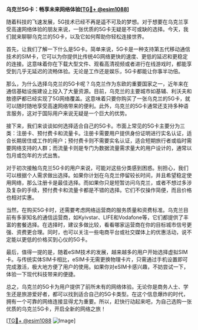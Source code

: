 **乌克兰5G卡：畅享未来网络体验[[TG💪+ @esim1088](https://t.me/s/esim1088)]**

随着科技的飞速发展，5G技术已经不再是遥不可及的梦想。对于想要在乌克兰享受高速网络体验的朋友来说，一张优质的5G卡无疑是不可或缺的选择。今天，我们就来聊聊乌克兰的5G卡，以及它如何帮助你轻松连接世界。

首先，让我们了解一下什么是5G卡。简单来说，5G卡是一种支持第五代移动通信技术的SIM卡，它可以为你提供比传统4G网络更快的速度、更低的延迟和更稳定的连接。这意味着你在下载大型文件、观看高清视频或者进行在线游戏时，都能享受到几乎无延迟的流畅体验。无论是工作还是娱乐，5G卡都能让你事半功倍。

那么，为什么选择乌克兰的5G卡呢？乌克兰作为东欧的重要国家之一，近年来在通信基础设施建设上投入了大量资源。目前，乌克兰的主要城市如基辅、利沃夫和敖德萨都已经实现了5G网络覆盖。这意味着只要你购买了一张乌克兰的5G卡，就可以随时随地享受高速网络带来的便利。此外，乌克兰的5G卡通常还支持多种语言服务，这对于国际用户来说无疑是一个巨大的优势。

接下来，我们来谈谈如何选择适合自己的5G卡。市面上常见的5G卡主要分为三类：注册卡、预付费卡和流量卡。注册卡需要用户提供身份证明进行实名认证，适合长期居住或工作的用户；预付费卡则不需要实名认证，适合短期旅行者或临时需要网络支持的人群；而流量卡则是专门为数据流量需求量大的用户设计的，通常以包月或包年的方式出售。

对于初次接触乌克兰5G卡的用户来说，可能对这些分类感到困惑。别担心，我们可以根据个人需求做出选择。如果你计划在乌克兰停留较长时间，并且希望稳定使用网络，那么注册卡是最佳选择。而如果你只是短暂访问乌克兰，或者不想过多涉及复杂的手续，预付费卡和流量卡都是不错的选择。它们不仅操作简便，而且价格也相对实惠。

当然，在购买5G卡时，还需要考虑网络运营商的服务质量和资费标准。乌克兰目前有多家知名的通信运营商，如Kyivstar、LIFE和Vodafone等，它们都提供了丰富的套餐选择。在选择时，建议多做比较，看看哪家运营商在你的目标城市信号更强、资费更合理。同时，也可以关注一些电商平台或社交媒体上的优惠活动，说不定能以更低的价格买到心仪的5G卡。

最后，值得一提的是，随着eSIM技术的发展，越来越多的用户开始选择虚拟SIM卡。与传统实体SIM卡相比，eSIM卡无需更换物理卡片，只需通过手机设置即可完成激活，极大地方便了用户的使用。如果你对eSIM卡感兴趣，不妨尝试一下，体验一下现代科技带来的便捷。

总之，乌克兰的5G卡为用户提供了前所未有的网络体验。无论你是商务人士、学生还是旅游爱好者，都可以找到适合自己的5G卡类型。在这个信息爆炸的时代，拥有一个可靠的网络连接显得尤为重要。所以，赶快行动起来吧，为自己选购一张优质的乌克兰5G卡，开启全新的网络之旅！

[[TG💪+ @esim1088](https://t.me/s/esim1088) ![Image](https://i.postimg.cc/4NQfJmqS/Snipaste-2025-05-13-00-14-12.png)]